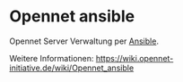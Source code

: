 # Opennet ansible

Opennet Server Verwaltung per [Ansible](https://www.ansible.com).

Weitere Informationen:
https://wiki.opennet-initiative.de/wiki/Opennet_ansible
